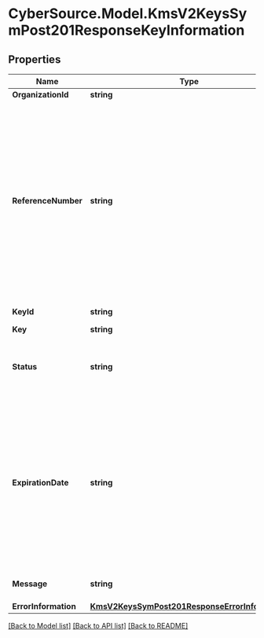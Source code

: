 # CyberSource.Model.KmsV2KeysSymPost201ResponseKeyInformation
## Properties

Name | Type | Description | Notes
------------ | ------------- | ------------- | -------------
**OrganizationId** | **string** | Merchant Id  | [optional] 
**ReferenceNumber** | **string** | Reference number is a unique identifier provided by the client along with the organization Id. This is an optional field provided solely for the client’s convenience. If client specifies value for this field in the request, it is expected to be available in the response.  | [optional] 
**KeyId** | **string** | Key Serial Number  | [optional] 
**Key** | **string** | value of the key  | [optional] 
**Status** | **string** | The status of the key.  Possible values:  - FAILED  - ACTIVE  | [optional] 
**ExpirationDate** | **string** | The expiration time in UTC. &#x60;Format: YYYY-MM-DDThh:mm:ssZ&#x60;  Example 2016-08-11T22:47:57Z equals August 11, 2016, at 22:47:57 (10:47:57 p.m.). The T separates the date and the time. The Z indicates UTC.  | [optional] 
**Message** | **string** | message in case of failed key | [optional] 
**ErrorInformation** | [**KmsV2KeysSymPost201ResponseErrorInformation**](KmsV2KeysSymPost201ResponseErrorInformation.md) |  | [optional] 

[[Back to Model list]](../README.md#documentation-for-models) [[Back to API list]](../README.md#documentation-for-api-endpoints) [[Back to README]](../README.md)


